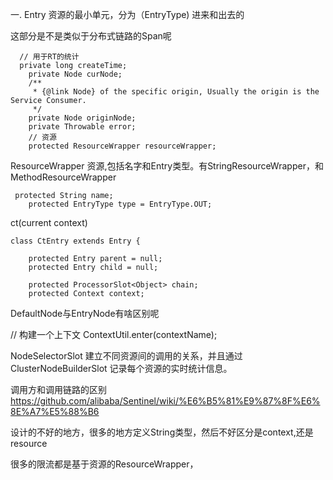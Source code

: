 一. Entry 资源的最小单元，分为（EntryType) 进来和出去的

这部分是不是类似于分布式链路的Span呢

```
  // 用于RT的统计
  private long createTime;
    private Node curNode;
    /**
     * {@link Node} of the specific origin, Usually the origin is the Service Consumer.
     */
    private Node originNode;
    private Throwable error;
    // 资源
    protected ResourceWrapper resourceWrapper;
```
ResourceWrapper 资源,包括名字和Entry类型。有StringResourceWrapper，和MethodResourceWrapper

```
 protected String name;
    protected EntryType type = EntryType.OUT;
```

ct(current context)

```
class CtEntry extends Entry {

    protected Entry parent = null;
    protected Entry child = null;

    protected ProcessorSlot<Object> chain;
    protected Context context;
```

DefaultNode与EntryNode有啥区别呢

// 构建一个上下文
ContextUtil.enter(contextName);


NodeSelectorSlot 建立不同资源间的调用的关系，并且通过 ClusterNodeBuilderSlot 记录每个资源的实时统计信息。

调用方和调用链路的区别
https://github.com/alibaba/Sentinel/wiki/%E6%B5%81%E9%87%8F%E6%8E%A7%E5%88%B6


设计的不好的地方，很多的地方定义String类型，然后不好区分是context,还是resource


很多的限流都是基于资源的ResourceWrapper，